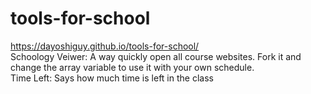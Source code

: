 # tools-for-school
https://dayoshiguy.github.io/tools-for-school/ \
Schoology Veiwer: A way quickly open all course websites.  Fork it and change the array variable to use it with your own schedule. \
Time Left: Says how much time is left in the class
